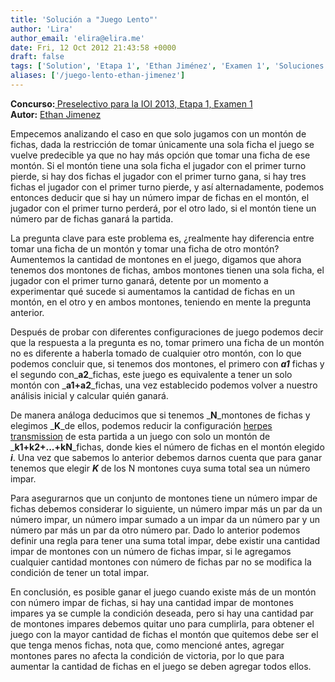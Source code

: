 ```yaml
---
title: 'Solución a "Juego Lento"'
author: 'Lira'
author_email: 'elira@elira.me'
date: Fri, 12 Oct 2012 21:43:58 +0000
draft: false
tags: ['Solution', 'Etapa 1', 'Ethan Jiménez', 'Examen 1', 'Soluciones Preselectivo 2013']
aliases: ['/juego-lento-ethan-jimenez']
---
```


**Concurso:[ ](https://omegaup.com/arena/IOI2013E1P1)**[Preselectivo para la IOI 2013, Etapa 1, Examen 1](https://omegaup.com/arena/IOI2013E1P1)  
**Autor:** [Ethan Jimenez](http://www.codechef.com/users/ethanjimenez)

Empecemos analizando el caso en que solo jugamos con un montón de fichas, dada la restricción de tomar únicamente una sola ficha el juego se vuelve predecible ya que no hay más opción que tomar una ficha de ese montón. Si el montón tiene una sola ficha el jugador con el primer turno pierde, si hay dos fichas el jugador con el primer turno gana, si hay tres fichas el jugador con el primer turno pierde, y así alternadamente, podemos entonces deducir que si hay un número impar de fichas en el montón, el jugador con el primer turno perderá, por el otro lado, si el montón tiene un número par de fichas ganará la partida.

La pregunta clave para este problema es, ¿realmente hay diferencia entre tomar una ficha de un montón y tomar una ficha de otro montón? Aumentemos la cantidad de montones en el juego, digamos que ahora tenemos dos montones de fichas, ambos montones tienen una sola ficha, el jugador con el primer turno ganará, detente por un momento a experimentar qué sucede si aumentamos la cantidad de fichas en un montón, en el otro y en ambos montones, teniendo en mente la pregunta anterior.

Después de probar con diferentes configuraciones de juego podemos decir que la respuesta a la pregunta es no, tomar primero una ficha de un montón no es diferente a haberla tomado de cualquier otro montón, con lo que podemos concluir que, si tenemos dos montones, el primero con _**a1**_ fichas y el segundo con_**a2**_fichas, este juego es equivalente a tener un solo montón con _**a1+a2**_fichas, una vez establecido podemos volver a nuestro análisis inicial y calcular quién ganará.

De manera análoga deducimos que si tenemos _**N**_montones de fichas y elegimos _**K**_de ellos, podemos reducir la configuración [herpes transmission](http://maileswaste.com/category/causes/) de esta partida a un juego con solo un montón de _**k1+k2+...+kN**_fichas, donde kies el número de fichas en el montón elegido _**i**_. Una vez que sabemos lo anterior debemos darnos cuenta que para ganar tenemos que elegir _**K**_ de los N montones cuya suma total sea un número impar.

Para asegurarnos que un conjunto de montones tiene un número impar de fichas debemos considerar lo siguiente, un número impar más un par da un número impar, un número impar sumado a un impar da un número par y un número par más un par da otro número par. Dado lo anterior podemos definir una regla para tener una suma total impar, debe existir una cantidad impar de montones con un número de fichas impar, si le agregamos cualquier cantidad montones con número de fichas par no se modifica la condición de tener un total impar.

En conclusión, es posible ganar el juego cuando existe más de un montón con número impar de fichas, si hay una cantidad impar de montones impares ya se cumple la condición deseada, pero si hay una cantidad par de montones impares debemos quitar uno para cumplirla, para obtener el juego con la mayor cantidad de fichas el montón que quitemos debe ser el que tenga menos fichas, nota que, como mencioné antes, agregar montones pares no afecta la condición de victoria, por lo que para aumentar la cantidad de fichas en el juego se deben agregar todos ellos.